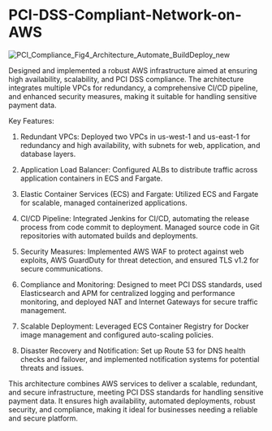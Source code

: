 # PCI-DSS-Compliant-Network-on-AWS
![PCI_Compliance_Fig4_Architecture_Automate_BuildDeploy_new](https://github.com/user-attachments/assets/1eba37e4-0a95-4860-8c9e-46ff5646024d)



Designed and implemented a robust AWS infrastructure aimed at ensuring high availability, scalability, and PCI DSS compliance. The architecture integrates multiple VPCs for redundancy, a comprehensive CI/CD pipeline, and enhanced security measures, making it suitable for handling sensitive payment data.

Key Features:

1. Redundant VPCs: Deployed two VPCs in us-west-1 and us-east-1 for redundancy and high availability, with subnets for web, application, and database layers.

2. Application Load Balancer: Configured ALBs to distribute traffic across application containers in ECS and Fargate.

3. Elastic Container Services (ECS) and Fargate: Utilized ECS and Fargate for scalable, managed containerized applications.

4. CI/CD Pipeline: Integrated Jenkins for CI/CD, automating the release process from code commit to deployment. Managed source code in Git repositories with automated builds and deployments.

5. Security Measures: Implemented AWS WAF to protect against web exploits, AWS GuardDuty for threat detection, and ensured TLS v1.2 for secure communications.

6. Compliance and Monitoring: Designed to meet PCI DSS standards, used Elasticsearch and APM for centralized logging and performance monitoring, and deployed NAT and Internet Gateways for secure traffic management.

7. Scalable Deployment: Leveraged ECS Container Registry for Docker image management and configured auto-scaling policies.

8. Disaster Recovery and Notification: Set up Route 53 for DNS health checks and failover, and implemented notification systems for potential threats and issues.

This architecture combines AWS services to deliver a scalable, redundant, and secure infrastructure, meeting PCI DSS standards for handling sensitive payment data. It ensures high availability, automated deployments, robust security, and compliance, making it ideal for businesses needing a reliable and secure platform.
